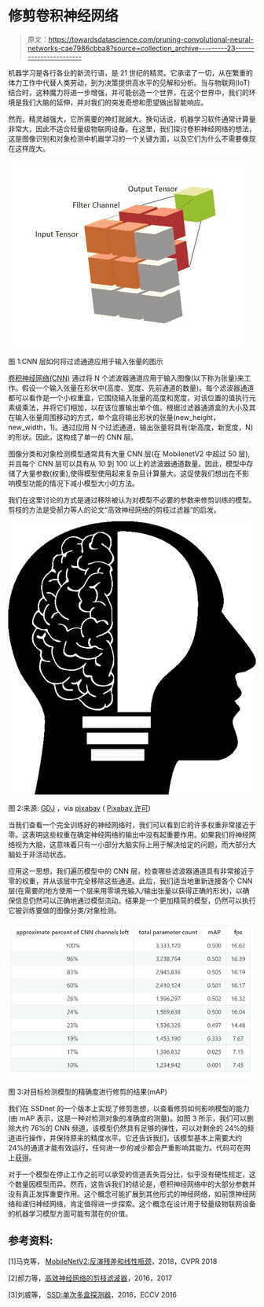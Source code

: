 # 修剪卷积神经网络

> 原文：<https://towardsdatascience.com/pruning-convolutional-neural-networks-cae7986cbba8?source=collection_archive---------23----------------------->

机器学习是各行各业的新流行语，是 21 世纪的精灵。它承诺了一切，从在繁重的体力工作中代替人类劳动，到为决策提供高水平的见解和分析。当与物联网(IoT)结合时，这种魔力将进一步增强，并可能创造一个世界，在这个世界中，我们的环境是我们大脑的延伸，并对我们的突发奇想和愿望做出智能响应。

然而，精灵越强大，它所需要的神灯就越大。换句话说，机器学习软件通常计算量非常大，因此不适合轻量级物联网设备。在这里，我们探讨卷积神经网络的想法，这是图像识别和对象检测中机器学习的一个关键方面，以及它们为什么不需要像现在这样庞大。

![](img/f9673595cc77b0effb7c191c38580ecd.png)

图 1:CNN 层如何将过滤通道应用于输入张量的图示

[卷积神经网络(CNN)](https://medium.com/@RaghavPrabhu/understanding-of-convolutional-neural-network-cnn-deep-learning-99760835f148) 通过将 N 个滤波器通道应用于输入图像(以下称为张量)来工作。假设一个输入张量在形状中(高度、宽度、先前通道的数量)。每个滤波器通道都可以看作是一个小权重盒，它围绕输入张量的高度和宽度，对该位置的值执行元素级乘法，并将它们相加，以在该位置输出单个值。根据过滤器通道盒的大小及其在输入张量周围移动的方式，单个盒将输出形状的张量(new_height，new_width，1)。通过应用 N 个过滤通道，输出张量将具有(新高度，新宽度，N)的形状。因此，这构成了单一的 CNN 层。

图像分类和对象检测模型通常具有大量 CNN 层(在 MobilenetV2 中超过 50 层),并且每个 CNN 层可以具有从 10 到 100 以上的滤波器通道数量。因此，模型中存储了大量参数(权重),使得模型使用起来复杂且计算量大。这促使我们想出在不影响模型功能的情况下减小模型大小的方法。

我们在这里讨论的方式是通过移除被认为对模型不必要的参数来修剪训练的模型。剪枝的方法是受郝力等人的论文“高效神经网络的剪枝过滤器”的启发。

![](img/3c3dfee74a05f3e9c08ef89da5657354.png)

图 2:来源: [GDJ](https://pixabay.com/users/GDJ-1086657/) ，via [pixabay](https://pixabay.com/vectors/human-male-profile-man-a-i-ai-2099157/) ( [Pixabay 许可](https://pixabay.com/service/license/))

当我们查看一个完全训练好的神经网络时，我们可以看到它的许多权重非常接近于零。这表明这些权重在确定神经网络的输出中没有起重要作用。如果我们将神经网络视为大脑，这意味着只有一小部分大脑实际上用于解决给定的问题，而大部分大脑处于非活动状态。

应用这一思想，我们遍历模型中的 CNN 层，检查哪些滤波器通道具有非常接近于零的权重，并从该层中完全移除这些通道。此后，我们适当地重新连接各个 CNN 层(在需要的地方使用一个层来用零填充输入/输出张量以获得正确的形状)，以确保信息仍然可以正确地通过模型流动。结果是一个更加精简的模型，仍然可以执行它被训练要做的图像分类/对象检测。

![](img/1e39578740be8ab8fdb096bc008de674.png)

图 3:对目标检测模型的精确度进行修剪的结果(mAP)

我们在 SSDnet 的一个版本上实现了修剪思想，以查看修剪如何影响模型的能力(由 mAP 表示，这是一种对检测对象的准确度的测量)。如图 3 所示，我们可以删除大约 76%的 CNN 频道，该模型仍然具有足够的弹性，可以对剩余的 24%的频道进行操作，并保持原来的精度水平。它还告诉我们，该模型基本上需要大约 24%的通道才能有效运行，任何进一步的减少都会严重影响其能力。代码可在网上[获得](https://github.com/siyuan0/pytorch_model_prune)。

对于一个模型在停止工作之前可以承受的信道丢失百分比，似乎没有硬性规定，这个数量因模型而异。然而，这告诉我们的结论是，卷积神经网络中的大部分参数并没有真正发挥重要作用。这个概念可能扩展到其他形式的神经网络，如前馈神经网络和递归神经网络，肯定值得进一步探索。这个概念在设计用于轻量级物联网设备的机器学习模型方面可能有潜在的价值。

## 参考资料:

[1]马克等， [MobileNetV2:反演残差和线性瓶颈](https://arxiv.org/abs/1801.04381)，2018，CVPR 2018

[2]郝力等，[高效神经网络的剪枝滤波器](https://arxiv.org/abs/1608.08710)，2016，2017

[3]刘威等， [SSD:单次多盒探测器](https://arxiv.org/abs/1512.02325)，2016，ECCV 2016